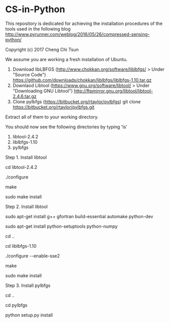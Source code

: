 # CS-in-Python
This repository is dedicated for achieving the installation procedures of the tools used in the following blog
http://www.pyrunner.com/weblog/2016/05/26/compressed-sensing-python/

Copyright (c) 2017 Cheng Chi Tsun

We assume you are working a fresh installation of Ubuntu.

1. Download libLBFGS (http://www.chokkan.org/software/liblbfgs/ > Under "Source Code")
  https://github.com/downloads/chokkan/liblbfgs/liblbfgs-1.10.tar.gz
2. Downlaod Libtool (https://www.gnu.org/software/libtool/ > Under "Downloading GNU Libtool")
  http://ftpmirror.gnu.org/libtool/libtool-2.4.6.tar.gz
3. Clone pylbfgs (https://bitbucket.org/rtaylor/pylbfgs)
  git clone https://bitbucket.org/rtaylor/pylbfgs.git
  
Extract all of them to your working directory.

You should now see the following directories by typing 'ls'

1. libtool-2.4.2
2. liblbfgs-1.10
3. pylbfgs

Step 1. Install libtool

cd libtool-2.4.2

./configure

make

sudo make install

Step 2. Install libtool

sudo apt-get install g++ gfortran build-essential automake python-dev 

sudo apt-get install python-setuptools python-numpy
  
cd ..

cd liblbfgs-1.10

./configure --enable-sse2

make

sudo make install
  
Step 3. Install pylbfgs
 
cd ..

cd pylbfgs

python setup.py install

